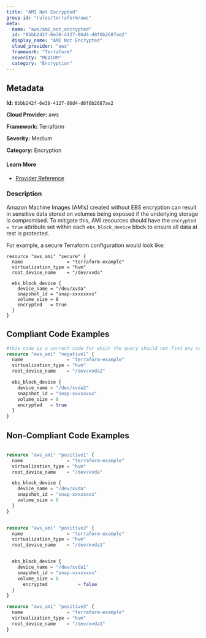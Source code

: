 ```yaml
---
title: "AMI Not Encrypted"
group-id: "rules/terraform/aws"
meta:
  name: "aws/ami_not_encrypted"
  id: "8bbb242f-6e38-4127-86d4-d8f0b2687ae2"
  display_name: "AMI Not Encrypted"
  cloud_provider: "aws"
  framework: "Terraform"
  severity: "MEDIUM"
  category: "Encryption"
---
```

## Metadata

**Id:** `8bbb242f-6e38-4127-86d4-d8f0b2687ae2`

**Cloud Provider:** aws

**Framework:** Terraform

**Severity:** Medium

**Category:** Encryption

#### Learn More

 - [Provider Reference](https://registry.terraform.io/providers/hashicorp/aws/latest/docs/data-sources/ami)

### Description

 Amazon Machine Images (AMIs) created without EBS encryption can result in sensitive data stored on volumes being exposed if the underlying storage is compromised. To mitigate this, AMI resources should have the `encrypted = true` attribute set within each `ebs_block_device` block to ensure all data at rest is protected.

For example, a secure Terraform configuration would look like:

```
resource "aws_ami" "secure" {
  name                = "terraform-example"
  virtualization_type = "hvm"
  root_device_name    = "/dev/xvda"

  ebs_block_device {
    device_name = "/dev/xvda"
    snapshot_id = "snap-xxxxxxxx"
    volume_size = 8
    encrypted   = true
  }
}
```


## Compliant Code Examples
```terraform
#this code is a correct code for which the query should not find any result
resource "aws_ami" "negative1" {
  name                = "terraform-example"
  virtualization_type = "hvm"
  root_device_name    = "/dev/xvda2"

  ebs_block_device {
    device_name = "/dev/xvda2"
    snapshot_id = "snap-xxxxxxxx"
    volume_size = 8
	encrypted   = true
  }
}
```
## Non-Compliant Code Examples
```terraform

resource "aws_ami" "positive1" {
  name                = "terraform-example"
  virtualization_type = "hvm"
  root_device_name    = "/dev/xvda"

  ebs_block_device {
    device_name = "/dev/xvda"
    snapshot_id = "snap-xxxxxxxx"
    volume_size = 8
  }
}


resource "aws_ami" "positive2" {
  name                = "terraform-example"
  virtualization_type = "hvm"
  root_device_name    = "/dev/xvda1"


  ebs_block_device {
    device_name = "/dev/xvda1"
    snapshot_id = "snap-xxxxxxxx"
    volume_size = 8
	  encrypted			  = false
  }
}

resource "aws_ami" "positive3" {
  name                = "terraform-example"
  virtualization_type = "hvm"
  root_device_name    = "/dev/xvda1"
}

```